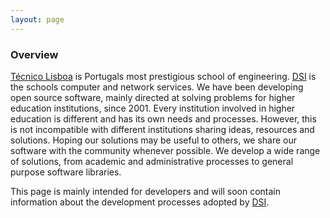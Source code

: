 ```yaml
---
layout: page
---
```


### Overview

[Técnico Lisboa][Técnico Lisboa] is Portugals most prestigious school of
engineering. [DSI][DSI] is the schools computer and network services. We have
been developing open source software, mainly directed at solving problems for
higher education institutions, since 2001. Every institution involved in higher
education is different and has its own needs and processes. However, this is
not incompatible with different institutions sharing ideas, resources and
solutions. Hoping our solutions may be useful to others, we share our software
with the community whenever possible. We develop a wide range of solutions,
from academic and administrative processes to general purpose software
libraries.

This page is mainly intended for developers and will soon contain information
about the development processes adopted by [DSI][DSI].

[Técnico Lisboa]: http://www.ist.utl.pt/
[DSI]: http://dsi.ist.utl.pt/
